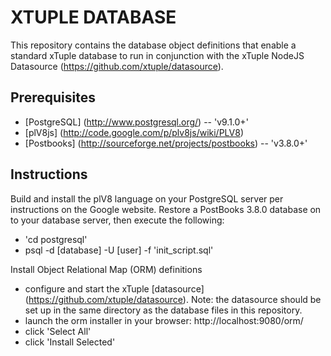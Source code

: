 XTUPLE DATABASE
===============

This repository contains the database object definitions that enable a standard xTuple database to run in conjunction with the xTuple NodeJS Datasource (https://github.com/xtuple/datasource).

Prerequisites
-------------
 * [PostgreSQL] (http://www.postgresql.org/) -- 'v9.1.0+'
 * [plV8js] (http://code.google.com/p/plv8js/wiki/PLV8)
 * [Postbooks] (http://sourceforge.net/projects/postbooks) -- 'v3.8.0+'

Instructions
------------
Build and install the plV8 language on your PostgreSQL server per instructions on the Google website. Restore a PostBooks 3.8.0 database on to your database server, then execute the following:

* 'cd postgresql'
*  psql -d [database] -U [user] -f 'init_script.sql'

Install Object Relational Map (ORM) definitions

* configure and start the xTuple [datasource] (https://github.com/xtuple/datasource).
  Note: the datasource should be set up in the same directory as the database files in this repository.
* launch the orm installer in your browser: http://localhost:9080/orm/
* click 'Select All'
* click 'Install Selected'

